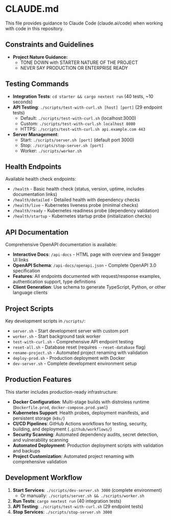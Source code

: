 # CLAUDE.md

This file provides guidance to Claude Code (claude.ai/code) when working with code in this repository.

## Constraints and Guidelines

- **Project Nature Guidance:**
  * TONE DOWN with STARTER NATURE OF THE PROJECT
  * NEVER SAY PRODUCTION OR ENTERPRISE READY

## Testing Commands

- **Integration Tests**: `cd starter && cargo nextest run` (40 tests, ~10 seconds)
- **API Testing**: `./scripts/test-with-curl.sh [host] [port]` (29 endpoint tests)
  - Default: `./scripts/test-with-curl.sh` (localhost:3000)
  - Custom: `./scripts/test-with-curl.sh localhost 8080`
  - HTTPS: `./scripts/test-with-curl.sh api.example.com 443`
- **Server Management**: 
  - Start: `./scripts/server.sh [port]` (default port 3000)
  - Stop: `./scripts/stop-server.sh [port]`
  - Worker: `./scripts/worker.sh`

## Health Endpoints

Available health check endpoints:
- `/health` - Basic health check (status, version, uptime, includes documentation links)
- `/health/detailed` - Detailed health with dependency checks
- `/health/live` - Kubernetes liveness probe (minimal checks)
- `/health/ready` - Kubernetes readiness probe (dependency validation)
- `/health/startup` - Kubernetes startup probe (initialization checks)

## API Documentation

Comprehensive OpenAPI documentation is available:
- **Interactive Docs**: `/api-docs` - HTML page with overview and Swagger UI links
- **OpenAPI Schema**: `/api-docs/openapi.json` - Complete OpenAPI 3.0 specification
- **Features**: All endpoints documented with request/response examples, authentication support, type definitions
- **Client Generation**: Use schema to generate TypeScript, Python, or other language clients

## Project Scripts

Key development scripts in `/scripts/`:
- `server.sh` - Start development server with custom port
- `worker.sh` - Start background task worker
- `test-with-curl.sh` - Comprehensive API endpoint testing
- `reset-all.sh` - Database reset (requires `--reset-database` flag)
- `rename-project.sh` - Automated project renaming with validation
- `deploy-prod.sh` - Production deployment with Docker
- `dev-server.sh` - Complete development environment setup

## Production Features

This starter includes production-ready infrastructure:
- **Docker Configuration**: Multi-stage builds with distroless runtime (`Dockerfile.prod`, `docker-compose.prod.yaml`)
- **Kubernetes Support**: Health probes, deployment manifests, and persistent storage (`k8s/`)
- **CI/CD Pipelines**: GitHub Actions workflows for testing, security, building, and deployment (`.github/workflows/`)
- **Security Scanning**: Automated dependency audits, secret detection, and vulnerability scanning
- **Automated Deployment**: Production deployment scripts with validation and backups
- **Project Customization**: Automated project renaming with comprehensive validation

## Development Workflow

1. **Start Services**: `./scripts/dev-server.sh 3000` (complete environment)
   - Or manually: `./scripts/server.sh && ./scripts/worker.sh`
2. **Run Tests**: `cargo nextest run` (40 integration tests)
3. **API Testing**: `./scripts/test-with-curl.sh` (29 endpoint tests)
4. **Stop Services**: `./scripts/stop-server.sh 3000`